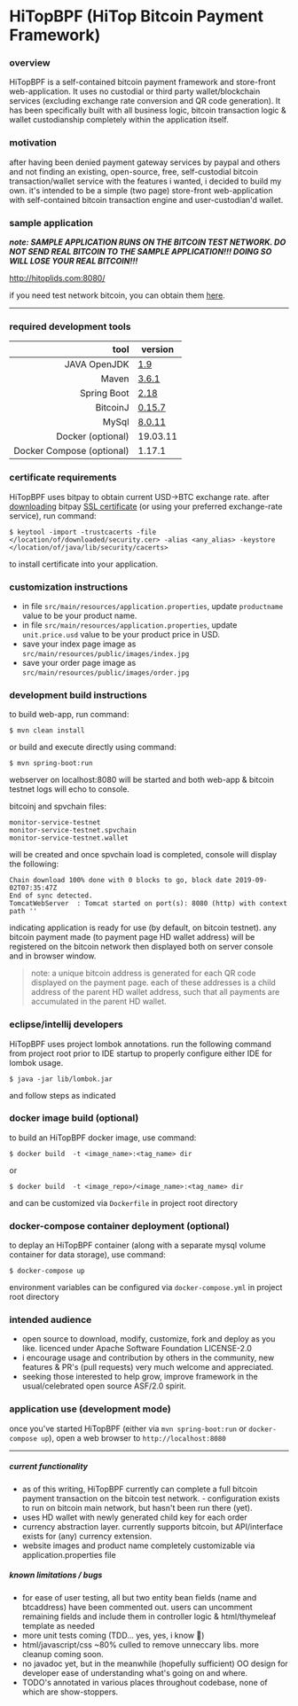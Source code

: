 # HiTopBPF (HiTop Bitcoin Payment Framework)

### overview
HiTopBPF is a self-contained bitcoin payment framework and store-front web-application. It uses no custodial or third party wallet/blockchain services (excluding exchange rate conversion and QR code generation). It has been specifically built with all business logic, bitcoin transaction logic & wallet custodianship completely within the application itself.

### motivation
after having been denied payment gateway services by paypal and others and not finding an existing, open-source, free, self-custodial bitcoin transaction/wallet service with the features i wanted, i decided to build my own.  it's intended to be a simple (two page) store-front web-application with self-contained bitcoin transaction engine and user-custodian'd wallet.

### sample application
***note:  SAMPLE APPLICATION RUNS ON THE BITCOIN TEST NETWORK.  DO NOT SEND REAL BITCOIN TO THE SAMPLE APPLICATION!!!  DOING SO WILL LOSE YOUR REAL BITCOIN!!!*** 

http://hitoplids.com:8080/ 

if you need test network bitcoin, you can obtain them [here](https://bitcoinfaucet.uo1.net/send.php).

---

### required development tools
|tool|version|
|---:|---|
|JAVA OpenJDK|[1.9](https://openjdk.java.net/install/)|
|Maven|[3.6.1](http://maven.apache.org/docs/3.6.1/release-notes.html)|
|Spring Boot|[2.18](http:// "in pom.xml")|
|BitcoinJ|[0.15.7](http:// "in pom.xml")|
|MySql|[8.0.11](http:// "in docker-compose.yml")|
|Docker (optional)|19.03.11|
|Docker Compose (optional)|1.17.1|

### certificate requirements
HiTopBPF uses bitpay to obtain current USD->BTC exchange rate.  after [downloading](https://www.shellhacks.com/get-ssl-certificate-from-server-site-url-export-download/) bitpay [SSL certificate](https://bitpay.com/) (or using your preferred exchange-rate service), run command:

```
$ keytool -import -trustcacerts -file </location/of/downloaded/security.cer> -alias <any_alias> -keystore </location/of/java/lib/security/cacerts>
```
to install certificate into your application.

### customization instructions
* in file `src/main/resources/application.properties`, update  ```productname``` value to be your product name.
* in file `src/main/resources/application.properties`, update  ```unit.price.usd``` value to be your product price in USD.
* save your index page image as `src/main/resources/public/images/index.jpg`
* save your order page image as `src/main/resources/public/images/order.jpg`
### development build instructions
to build web-app, run command:
```
$ mvn clean install
```

or build and execute directly using command:

```
$ mvn spring-boot:run
```

webserver on localhost:8080 will be started and both web-app & bitcoin testnet logs will echo to console.  


bitcoinj and spvchain files: 

```
monitor-service-testnet
monitor-service-testnet.spvchain
monitor-service-testnet.wallet
```

will be created and once spvchain load is completed, console will display the following:

```
Chain download 100% done with 0 blocks to go, block date 2019-09-02T07:35:47Z
End of sync detected.
TomcatWebServer  : Tomcat started on port(s): 8080 (http) with context path ''
```

indicating application is ready for use (by default, on bitcoin testnet).  any bitcoin payment made (to payment page HD wallet address) will be registered on the bitcoin network then displayed both on server console and in browser window.

> note: a unique bitcoin address is generated for each QR code displayed on the payment page. each of these addresses is a child address of the parent HD wallet address, such that all payments are accumulated in the parent HD wallet.

### eclipse/intellij developers

HiTopBPF uses project lombok annotations.  run the following command from project root prior to IDE startup to properly configure either IDE for lombok usage.

```
$ java -jar lib/lombok.jar
```

and follow steps as indicated

### docker image build (optional)
to build an HiTopBPF docker image, use command:
```
$ docker build  -t <image_name>:<tag_name> dir
```
or
```
$ docker build  -t <image_repo>/<image_name>:<tag_name> dir
```
and can be customized via `Dockerfile` in project root directory
### docker-compose container deployment (optional)
to deplay an HiTopBPF container (along with a separate mysql volume container for data storage), use command:
```
$ docker-compose up
```
environment variables can be configured via `docker-compose.yml` in project root directory
### intended audience
- open source to download, modify, customize, fork and deploy as you like.  licenced under Apache Software Foundation LICENSE-2.0
- i encourage usage and contribution by others in the community, new features & PR's (pull requests) very much welcome and appreciated.
- seeking those interested to help grow, improve framework in the usual/celebrated open source ASF/2.0 spirit.

### application use (development mode)
once you've started HiTopBPF (either via `mvn spring-boot:run` or `docker-compose up`), open a web browser to `http://localhost:8080`

---

##### current functionality
- as of this writing, HiTopBPF currently can complete a full bitcoin payment transaction on the bitcoin test network.  - configuration exists to run on bitcoin main network, but hasn't been run there (yet).
- uses HD wallet with newly generated child key for each order
- currency abstraction layer.  currently supports bitcoin, but API/interface exists for (any) currency extension.
- website images and product name completely customizable via application.properties file
##### known limitations / bugs
- for ease of user testing, all but two entity bean fields (name and btcaddress) have been commented out.  users can uncomment remaining fields and include them in controller logic & html/thymeleaf template as needed
- more unit tests coming (TDD... yes, yes, i know 💩)
- html/javascript/css ~80% culled to remove unneccary libs.  more cleanup coming soon.
- no javadoc yet, but in the meanwhile (hopefully sufficient) OO design for developer ease of understanding what's going on and where.
- TODO's annotated in various places throughout codebase, none of which are show-stoppers.
